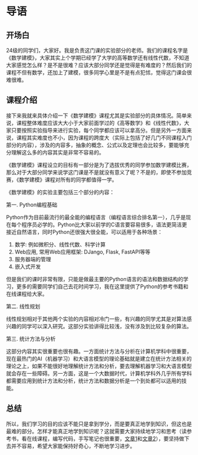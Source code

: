 # 导语

## 开场白

24级的同学们，大家好。我是负责这门课的实验部分的老师。我们的课程名字是《数学建模》，大家其实上个学期已经学了大学的高等数学还有线性代数，不知道大家感觉怎么样？是不是很难？应该大部分同学还是觉得是有难度的？然后我们的课程不但有数学，还加上了建模，很多同学心里是不是有点犯怵，觉得这门课会很难很难。

## 课程介绍

接下来我就来具体介绍一下《数学建模》课程尤其是实验部分的具体情况。简单来说，课程整体难度应该大大小于大家前面学过的《高等数学》和《线性代数》，大家只要按照实验指导来进行实验，每个同学都应该可以拿高分。但是另外一方面来说，课程其实难度也不小，因为课程的跨度大（实际上包括了好几门不同课程入门部分的内容），涉及的内容多，抽象的概念、公式以及定理也会比较多，要能够充分理解这么多的内容其实是非常不容易的。

《数学建模》课程设立的目标有一部分是为了选拔优秀的同学参加数学建模比赛，那么对于大部分同学来说学这门课是不是就没有意义了呢？不是的，即使不参加竞赛，《数学建模》课程对所有的同学都值得一学。

《数学建模》的实验主要包括三个部分的内容：

第一. Python编程基础

Python作为目前最流行的最全能的编程语言（编程语言综合排名第一），几乎是现在每个程序员必学的。Python比大家以前学的C语言要容易很多，语法更简洁更接近自然语言，同时Python还很强大很全能，可以适用于各种场景：

1. 数学: 例如微积分、线性代数、科学计算
2. Web应用, 常用Web应用框架: DJango, Flask, FastAPI等等
3. 服务器端的管理
4. 嵌入式开发

但是我们的课时非常有限，只能是做最主要的Python语言的语法和数据结构的学习，更多的需要同学们自己去花时间学习，我在这里提供了Python的参考书籍和在线课程给大家。

第二. 线性规划

线性规划相对于其他两个实验的内容相对冷门一些，有兴趣的同学尤其是对算法感兴趣的同学可以深入研究。这部分实验讲得比较浅，没有涉及到比较复杂的算法。

第三. 统计方法与分析

这部分内容其实很重要也很有趣。一方面统计方法与分析在计算机学科中很重要，现在最热门的AI（机器学习）和大语言模型的理论基础就是建立在统计方法相关的理论之上，如果不能很好地理解统计方法和分析，要去理解机器学习和大语言模型就会存在一些障碍。另一方面，这是一个大数据时代，计算机学科外几乎所有学科都需要应用到统计方法和分析，统计方法和数据分析是一个到处都可以适用的技能。

## 总结

所以，我们学习的目的应该不能只是拿到学分，而是要真正地学到知识，但这也是最难的部分。怎样才能真正地学到知识呢？这就需要大家持续地学习和思考（读参考书，看在线课程，编写代码，手写笔记也很重要，[文章1](https://www.sohu.com/a/755942318_115565)和[文章2](https://www.npr.org/sections/health-shots/2024/05/11/1250529661/handwriting-cursive-typing-schools-learning-brain)），要坚持做下去并不容易，希望大家能保持好奇心，不断地学习进步。

